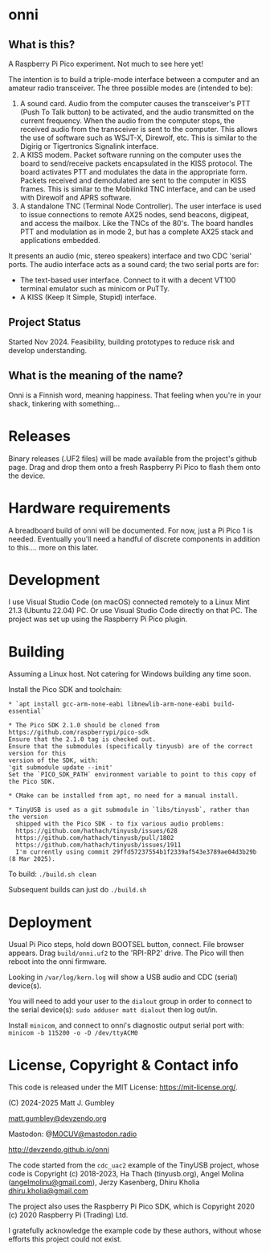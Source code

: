 # onni 

## What is this?
A Raspberry Pi Pico experiment. Not much to see here yet!

The intention is to build a triple-mode interface between a computer and an amateur radio
transceiver. The three possible modes are (intended to be):
1. A sound card. Audio from the computer causes the transceiver's PTT (Push To Talk button)
   to be activated, and the audio transmitted on the current frequency. When the audio from
   the computer stops, the received audio from the transceiver is sent to the computer. This
   allows the use of software such as WSJT-X, Direwolf, etc. This is similar to the Digirig
   or Tigertronics Signalink interface.
2. A KISS modem. Packet software running on the computer uses the board to send/receive
   packets encapsulated in the KISS protocol. The board activates PTT and modulates the
   data in the appropriate form. Packets received and demodulated are sent to the computer
   in KISS frames. This is similar to the Mobilinkd TNC interface, and can be used with
   Direwolf and APRS software.
3. A standalone TNC (Terminal Node Controller). The user interface is used to issue connections
   to remote AX25 nodes, send beacons, digipeat, and access the mailbox. Like the TNCs of the
   80's. The board handles PTT and modulation as in mode 2, but has a complete AX25 stack and
   applications embedded.

It presents an audio (mic, stereo speakers) interface and two CDC 'serial' ports.
The audio interface acts as a sound card; the two serial ports are for:

* The text-based user interface. Connect to it with a decent VT100 terminal emulator such as
  minicom or PuTTy.
* A KISS (Keep It Simple, Stupid) interface.

## Project Status
Started Nov 2024. Feasibility, building prototypes to reduce risk and develop understanding. 

## What is the meaning of the name?
Onni is a Finnish word, meaning happiness.
That feeling when you're in your shack, tinkering with something...

# Releases
Binary releases (.UF2 files) will be made available from the project's github page. 
Drag and drop them onto a fresh Raspberry Pi Pico to flash them onto the device.

# Hardware requirements
A breadboard build of onni will be documented. For now, just a Pi Pico 1 is needed.
Eventually you'll need a handful of discrete components in addition to this.... more on this later.

# Development
I use Visual Studio Code (on macOS) connected remotely to a Linux Mint 21.3 (Ubuntu 22.04) PC.
Or use Visual Studio Code directly on that PC.
The project was set up using the Raspberry Pi Pico plugin.

# Building
Assuming a Linux host. Not catering for Windows building any time soon.

Install the Pico SDK and toolchain:

    * `apt install gcc-arm-none-eabi libnewlib-arm-none-eabi build-essential`

    * The Pico SDK 2.1.0 should be cloned from https://github.com/raspberrypi/pico-sdk
    Ensure that the 2.1.0 tag is checked out.
    Ensure that the submodules (specifically tinyusb) are of the correct version for this
    version of the SDK, with:
    'git submodule update --init'
    Set the `PICO_SDK_PATH` environment variable to point to this copy of the Pico SDK.
    
    * CMake can be installed from apt, no need for a manual install.

    * TinyUSB is used as a git submodule in `libs/tinyusb`, rather than the version
      shipped with the Pico SDK - to fix various audio problems:
      https://github.com/hathach/tinyusb/issues/628
      https://github.com/hathach/tinyusb/pull/1802
      https://github.com/hathach/tinyusb/issues/1911
      I'm currently using commit 29ffd57237554b1f2339af543e3789ae04d3b29b (8 Mar 2025).

To build:
`./build.sh clean`

Subsequent builds can just do `./build.sh`

# Deployment
Usual Pi Pico steps, hold down BOOTSEL button, connect. File browser appears. Drag `build/onni.uf2`
to the 'RPI-RP2' drive. The Pico will then reboot into the onni firmware.

Looking in `/var/log/kern.log` will show a USB audio and CDC (serial) device(s).

You will need to add your user to the `dialout` group in order to connect to the serial device(s):
`sudo adduser matt dialout` then log out/in.

Install `minicom`, and connect to onni's diagnostic output serial port with:
`minicom -b 115200 -o -D /dev/ttyACM0`


# License, Copyright & Contact info
This code is released under the MIT License: https://mit-license.org/.

(C) 2024-2025 Matt J. Gumbley

matt.gumbley@devzendo.org

Mastodon: @M0CUV@mastodon.radio

http://devzendo.github.io/onni

The code started from the `cdc_uac2` example of the TinyUSB project, whose code is
Copyright (c) 2018-2023, Ha Thach (tinyusb.org),
Angel Molina (angelmolinu@gmail.com), Jerzy Kasenberg,
Dhiru Kholia <dhiru.kholia@gmail.com>

The project also uses the Raspberry Pi Pico SDK, which is 
Copyright 2020 (c) 2020 Raspberry Pi (Trading) Ltd.

I gratefully acknowledge the example code by these authors, without whose efforts
this project could not exist.
